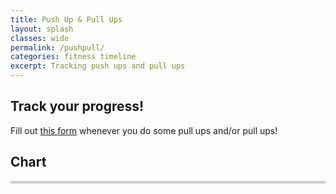 ```yaml
---
title: Push Up & Pull Ups
layout: splash
classes: wide
permalink: /pushpull/
categories: fitness timeline
excerpt: Tracking push ups and pull ups
---
```


## Track your progress!

Fill out [this form](https://forms.gle/SiFiVQGka28VX1sj6) whenever you do some pull ups and/or pull ups!


## Chart

<html>
<head>
<script type="text/javascript" src="https://www.gstatic.com/charts/loader.js"></script>

<script type="text/javascript">
   google.charts.load('current', {'packages':['line']});
    
    google.charts.setOnLoadCallback(drawPullUps);
    function drawPullUps() {
      var queryString = encodeURIComponent('SELECT A, SUM(D) GROUP BY A PIVOT B');
      var query = new google.visualization.Query(
        'https://docs.google.com/spreadsheets/d/1jmy6JewPfJdo_cDG9FPxQiL2t4KD0kD9zUgTNEsAFW8/gviz/tq?gid=1033903989&headers=1&tq=' + queryString);
      query.send(handlePullUps);
    }

    function handlePullUps(response) {
      if (response.isError()) {
        alert('Error in query: ' + response.getMessage() + ' ' + response.getDetailedMessage());
        return;
      }

      var data = response.getDataTable();      
      var view = new google.visualization.DataView(data);
      
      var options = {
        title: 'Pull Ups',
        subtitle: 'Target: 2020',
        height: 500
      };     
      
      var chart = new google.charts.Line(document.getElementById('pullup_div'));
      chart.draw(view, google.charts.Line.convertOptions(options));   
      }
    
    google.charts.setOnLoadCallback(drawPushUps);
    function drawPushUps() {
      var queryString = encodeURIComponent('SELECT A, SUM(E) GROUP BY A PIVOT B');
      var query = new google.visualization.Query(
        'https://docs.google.com/spreadsheets/d/1jmy6JewPfJdo_cDG9FPxQiL2t4KD0kD9zUgTNEsAFW8/gviz/tq?gid=1733486516&headers=1&tq=' + queryString);
      query.send(handlePushUps);
    }

    function handlePushUps(response) {
      if (response.isError()) {
        alert('Error in query: ' + response.getMessage() + ' ' + response.getDetailedMessage());
        return;
      }

      var data = response.getDataTable();      
      var view = new google.visualization.DataView(data);
      
      var options = {
        title: 'Push Ups',
        subtitle: 'Target: 10000',
        height: 500
      };     
      
      var chart = new google.charts.Line(document.getElementById('pushup_div'));
      chart.draw(view, google.charts.Line.convertOptions(options));
  }
  </script>
</head>
<body>
  <tr>
    <td><div id="pullup_div" style="border: 1px solid #ccc"></div></td>
    <td><div id="pushup_div" style="border: 1px solid #ccc"></div></td>
  </tr>
</body>
</html>